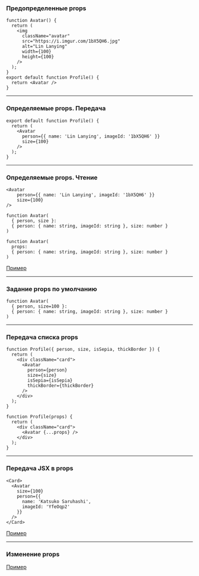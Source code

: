 ### Предопределенные props

```
function Avatar() {
  return (
    <img
      className="avatar"
      src="https://i.imgur.com/1bX5QH6.jpg"
      alt="Lin Lanying"
      width={100}
      height={100}
    />
  );
}
export default function Profile() {
  return <Avatar />
}
```

---

### Определяемые props. Передача

```
export default function Profile() {
  return (
    <Avatar
      person={{ name: 'Lin Lanying', imageId: '1bX5QH6' }}
      size={100}
    />
  );
}
```

---

### Определяемые props. Чтение

```
<Avatar
    person={{ name: 'Lin Lanying', imageId: '1bX5QH6' }}
    size={100}
/>
```
```
function Avatar(
  { person, size }: 
  { person: { name: string, imageId: string }, size: number }
)
```
```
function Avatar(
  props: 
  { person: { name: string, imageId: string }, size: number }
)
```
[Пример](ex1)

---

### Задание props по умолчанию

```
function Avatar(
  { person, size=100 }: 
  { person: { name: string, imageId: string }, size: number }
)
```

---

### Передача списка props 

```
function Profile({ person, size, isSepia, thickBorder }) {
  return (
    <div className="card">
      <Avatar
        person={person}
        size={size}
        isSepia={isSepia}
        thickBorder={thickBorder}
      />
    </div>
  );
}
```
```
function Profile(props) {
  return (
    <div className="card">
      <Avatar {...props} />
    </div>
  );
}
```

---

### Передача JSX в props 

```
<Card>
  <Avatar
    size={100}
    person={{ 
      name: 'Katsuko Saruhashi',
      imageId: 'YfeOqp2'
    }}
  />
</Card>
```
[Пример](ex2)

---

### Изменение props 

[Пример](ex3)
